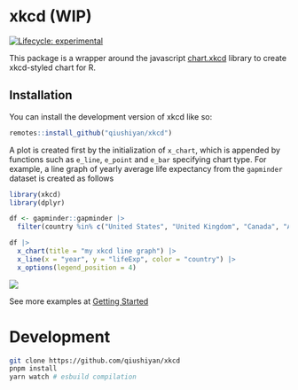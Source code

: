 
<!-- README.md is generated from README.Rmd. Please edit that file -->

# xkcd (WIP)

<!-- badges: start -->

[![Lifecycle:
experimental](https://img.shields.io/badge/lifecycle-experimental-orange.svg)](https://lifecycle.r-lib.org/articles/stages.html#experimental)
<!-- badges: end -->

This package is a wrapper around the javascript
[chart.xkcd](https://github.com/timqian/chart.xkcd) library to create
xkcd-styled chart for R.

## Installation

You can install the development version of xkcd like so:

``` r
remotes::install_github("qiushiyan/xkcd")
```

A plot is created first by the initialization of `x_chart`, which is
appended by functions such as `e_line`, `e_point` and `e_bar` specifying
chart type. For example, a line graph of yearly average life expectancy
from the `gapminder` dataset is created as follows

``` r
library(xkcd)
library(dplyr)

df <- gapminder::gapminder |>
  filter(country %in% c("United States", "United Kingdom", "Canada", "Australia"))

df |>
  x_chart(title = "my xkcd line graph") |>
  x_line(x = "year", y = "lifeExp", color = "country") |>
  x_options(legend_position = 4)
```

![](../screenshots/readme-line.png)

See more examples at [Getting
Started](https://qiushi.github.io/xkcd/articles/xkcd.html)

# Development

``` bash
git clone https://github.com/qiushiyan/xkcd
pnpm install
yarn watch # esbuild compilation
```
